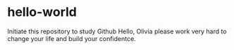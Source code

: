 # hello-world
Initiate this repository to study Github
Hello, Olivia
please work very hard to change your life and build your confidentce. 
